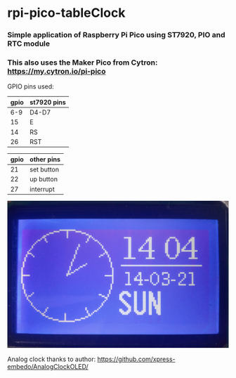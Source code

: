 # rpi-pico-tableClock
### Simple application of Raspberry Pi Pico using ST7920, PIO and RTC module
### This also uses the Maker Pico from Cytron: https://my.cytron.io/pi-pico

GPIO pins used:

|gpio   |st7920 pins   |
|---|---|
|6-9   | D4-D7 |
|15   | E  |
|14   | RS  |
|26   | RST  |

|gpio   |other pins   |
|---|---|
|21  | set button |
|22  | up button | 
|27  | interrupt |

![Table Clock](/picoTableClock.jpg)

Analog clock thanks to author: https://github.com/xpress-embedo/AnalogClockOLED/
